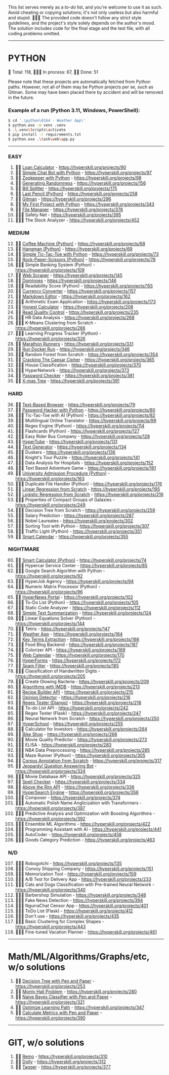 This list serves merely as a _to-do_ list, and you're welcome to use it as such. Avoid cheating or copying solutions; it's not only useless but also harmful and stupid. 🤦🏼‍♂️ The provided code doesn't follow any strict style guidelines, and the project's style solely depends on the author's mood. The solution includes code for the final stage and the test file, with all coding problems omitted.

---
# PYTHON
🐍 Total: 118, 👷🏼‍♂️ In process: 67, 🐱‍👤 Done: 51

Please note that these projects are automatically fetched from Python paths. However, not all of them may be Python projects per se, such as Gitman. Some may have been placed there by accident and will be removed in the future.

### Example of a run (Python 3.11, Windows, PowerShell):
```bash
$ cd '.\python\0164 - Weather App\'
$ python.exe -m venv .venv
$ .\.venv\Scripts\activate
$ pip install -r requirements.txt
$ python.exe .\task\web\app.py
```
---

### EASY
1) 🐱‍👤 [Loan Calculator](https://github.com/syyynth/hyperskill/tree/main/python/0090%20-%20Loan%20Calculator) - https://hyperskill.org/projects/90
2) 🐱‍👤 [Simple Chat Bot with Python](https://github.com/syyynth/hyperskill/tree/main/python/0097%20-%20Simple%20Chatty%20Bot%20(Python)) - https://hyperskill.org/projects/97
3) 🐱‍👤 [Zookeeper with Python](https://github.com/syyynth/hyperskill/tree/main/python/0098%20-%20Zookeeper%20(Python)) - https://hyperskill.org/projects/98
4) 🐱‍👤 [Generating Randomness](https://github.com/syyynth/hyperskill/tree/main/python/0156%20-%20Generating%20Randomness) - https://hyperskill.org/projects/156
5) 🐱‍👤 [Bill Splitter](https://github.com/syyynth/hyperskill/tree/main/python/0175%20-%20Bill%20Splitter) - https://hyperskill.org/projects/175
6) 🐱‍👤 [Last Pencil (Python)](https://github.com/syyynth/hyperskill/tree/main/python/0258%20-%20Last%20Pencil) - https://hyperskill.org/projects/258
7) 🐱‍👤 [Gitman](https://github.com/syyynth/hyperskill/tree/main/python/0296%20-%20Gitman) - https://hyperskill.org/projects/296
8) 🐱‍👤 [My First Project with Python](https://github.com/syyynth/hyperskill/tree/main/python/0343%20-%20My%20First%20Project) - https://hyperskill.org/projects/343
9) 🐱‍👤 [File Manager](https://github.com/syyynth/hyperskill/tree/main/python/0378%20-%20File%20Manager) - https://hyperskill.org/projects/378
10) 👷🏼‍♂️ Safety Net - https://hyperskill.org/projects/395
11) 👷🏼‍♂️ The Stock Analyzer - https://hyperskill.org/projects/452

### MEDIUM
12) 🐱‍👤 [Coffee Machine (Python)](https://github.com/syyynth/hyperskill/tree/main/python/0068%20-%20Coffee%20Machine%20(Python)) - https://hyperskill.org/projects/68
13) 🐱‍👤 [Hangman (Python)](https://github.com/syyynth/hyperskill/tree/main/python/0069%20-%20Hangman%20(Python)) - https://hyperskill.org/projects/69
14) 🐱‍👤 [Simple Tic-Tac-Toe with Python](https://github.com/syyynth/hyperskill/tree/main/python/0073%20-%20Simple%20Tic-Tac-Toe%20(Python)) - https://hyperskill.org/projects/73
15) 🐱‍👤 [Rock-Paper-Scissors (Python)](https://github.com/syyynth/hyperskill/tree/main/python/0078%20-%20Rock-Paper-Scissors%20(Python)) - https://hyperskill.org/projects/78
16) 👷🏼‍♂️ Simple Banking System (Python) - https://hyperskill.org/projects/109
17) 🐱‍👤 [Web Scraper](https://github.com/syyynth/hyperskill/tree/main/python/0145%20-%20Web%20Scraper) - https://hyperskill.org/projects/145
18) 🐱‍👤 [Dominoes](https://github.com/syyynth/hyperskill/tree/main/python/0146%20-%20Dominoes) - https://hyperskill.org/projects/146
19) 👷🏼‍♂️ Readability Score (Python) - https://hyperskill.org/projects/155
20) 🐱‍👤 [Currency Converter](https://github.com/syyynth/hyperskill/tree/main/python/0157%20-%20Currency%20Converter) - https://hyperskill.org/projects/157
21) 🐱‍👤 [Markdown Editor](https://github.com/syyynth/hyperskill/tree/main/python/0162%20-%20Markdown%20Editor) - https://hyperskill.org/projects/162
22) 👷🏼‍♂️ Arithmetic Exam Application - https://hyperskill.org/projects/173
23) 🐱‍👤 [Honest Calculator](https://github.com/syyynth/hyperskill/tree/main/python/0208%20-%20Honest%20Calculator) - https://hyperskill.org/projects/208
24) 🐱‍👤 [Read Quality Control](https://github.com/syyynth/hyperskill/tree/main/python/0235%20-%20Read%20Quality%20Control) - https://hyperskill.org/projects/235
25) 👷🏼‍♂️ HR Data Analysis - https://hyperskill.org/projects/268
26) 👷🏼‍♂️ K-Means Clustering from Scratch - https://hyperskill.org/projects/286
27) 👷🏼‍♂️ Learning Progress Tracker (Python) - https://hyperskill.org/projects/326
28) 🐱‍👤 [Marathon Runners](https://github.com/syyynth/hyperskill/tree/main/python/0331%20-%20Marathon%20Runners) - https://hyperskill.org/projects/331
29) 🐱‍👤 [Run Docker Run](https://github.com/syyynth/hyperskill/tree/main/python/0346%20-%20Run%20Docker%20Run) - https://hyperskill.org/projects/346
30) 👷🏼‍♂️ Random Forest from Scratch - https://hyperskill.org/projects/354
31) 🐱‍👤 [Cracking The Caesar Cipher](https://github.com/syyynth/hyperskill/tree/main/python/0365%20-%20Cracking%20The%20Caesar%20Cipher) - https://hyperskill.org/projects/365
32) 👷🏼‍♂️ House Classification - https://hyperskill.org/projects/370
33) 👷🏼‍♂️ HyperNetwork - https://hyperskill.org/projects/373
34) 🐱‍👤 [Password Checker](https://github.com/syyynth/hyperskill/tree/main/python/0381%20-%20Password%20Checker) - https://hyperskill.org/projects/381
35) 🐱‍👤 [X-mas Tree](https://github.com/syyynth/hyperskill/tree/main/python/0391%20-%20X-mas%20Tree) - https://hyperskill.org/projects/391

### HARD
36) 🐱‍👤 [Text-Based Browser](https://github.com/syyynth/hyperskill/tree/main/python/0079%20-%20Text-Based%20Browser) - https://hyperskill.org/projects/79
37) 🐱‍👤 [Password Hacker with Python](https://github.com/syyynth/hyperskill/tree/main/python/0080%20-%20Password%20Hacker%20(Python)) - https://hyperskill.org/projects/80
38) 👷🏼‍♂️ Tic-Tac-Toe with AI (Python) - https://hyperskill.org/projects/82
39) 👷🏼‍♂️ Multilingual Online Translator - https://hyperskill.org/projects/99
40) 👷🏼‍♂️ Regex Engine (Python) - https://hyperskill.org/projects/114
41) 👷🏼‍♂️ Flashcards (Python) - https://hyperskill.org/projects/127
42) 👷🏼‍♂️ Easy Rider Bus Company - https://hyperskill.org/projects/128
43) 🐱‍👤 [HyperTube]() - https://hyperskill.org/projects/131
44) 🐱‍👤 [Text Generator](https://github.com/syyynth/hyperskill/tree/main/python/0134%20-%20Text%20Generator) - https://hyperskill.org/projects/134
45) 👷🏼‍♂️ Duskers - https://hyperskill.org/projects/136
46) 👷🏼‍♂️ Knight's Tour Puzzle - https://hyperskill.org/projects/141
47) 👷🏼‍♂️ Data Analysis for Hospitals - https://hyperskill.org/projects/152
48) 👷🏼‍♂️ Text Based Adventure Game - https://hyperskill.org/projects/161
49) 🐱‍👤 [University Admission Procedure (Python)](https://github.com/syyynth/hyperskill/tree/main/python/0163%20-%20University%20Admission%20Procedure%20(Python)) - https://hyperskill.org/projects/163
50) 👷🏼‍♂️ Duplicate File Handler (Python) - https://hyperskill.org/projects/176
51) 🐱‍👤 [Linear Regression from Scratch](https://github.com/syyynth/hyperskill/tree/main/python/0195%20-%20Linear%20Regression%20from%20Scratch) - https://hyperskill.org/projects/195
52) 🐱‍👤 [Logistic Regression from Scratch](https://github.com/syyynth/hyperskill/tree/main/python/0219%20-%20Logistic%20Regression%20from%20Scratch) - https://hyperskill.org/projects/219
53) 👷🏼‍♂️ Properties of Compact Groups of Galaxies - https://hyperskill.org/projects/249
54) 👷🏼‍♂️ Decision Tree from Scratch - https://hyperskill.org/projects/259
55) 👷🏼‍♂️ Salary Prediction - https://hyperskill.org/projects/287
56) 👷🏼‍♂️ Nobel Laureates - https://hyperskill.org/projects/302
57) 👷🏼‍♂️ Sorting Tool with Python - https://hyperskill.org/projects/307
58) 👷🏼‍♂️ Traffic Light (Python) - https://hyperskill.org/projects/351
59) 🐱‍👤 [Smart Calendar](https://github.com/syyynth/hyperskill/tree/main/python/0355%20-%20Smart%20Calendar) - https://hyperskill.org/projects/355

### NIGHTMARE
60) 🐱‍👤 [Smart Calculator (Python)](https://github.com/syyynth/hyperskill/tree/main/python/0074%20-%20Smart%20Calculator%20(Python)) - https://hyperskill.org/projects/74
61) 👷🏼‍♂️ Hypercar Service Center - https://hyperskill.org/projects/85
62) 👷🏼‍♂️ Google Search Algorithm with Python - https://hyperskill.org/projects/92
63) 👷🏼‍♂️ HyperJob Agency - https://hyperskill.org/projects/94
64) 👷🏼‍♂️ Numeric Matrix Processor (Python) - https://hyperskill.org/projects/96
65) 🐱‍👤 [HyperNews Portal](https://github.com/syyynth/hyperskill/tree/main/python/0102%20-%20HyperNews%20Portal) - https://hyperskill.org/projects/102
66) 👷🏼‍♂️ To-Do List (Python) - https://hyperskill.org/projects/105
67) 👷🏼‍♂️ Static Code Analyzer - https://hyperskill.org/projects/112
68) 🐱‍👤 [Simple Text Summarization](https://github.com/syyynth/hyperskill/tree/main/python/0124%20-%20Simple%20Text%20Summarization) - https://hyperskill.org/projects/124
69) 👷🏼‍♂️ Linear Equations Solver (Python) - https://hyperskill.org/projects/144
70) 👷🏼‍♂️ Tetris - https://hyperskill.org/projects/147
71) 🐱‍👤 [Weather App](https://github.com/syyynth/hyperskill/tree/main/python/0164%20-%20Weather%20App) - https://hyperskill.org/projects/164
72) 🐱‍👤 [Key Terms Extraction](https://github.com/syyynth/hyperskill/tree/main/python/0166%20-%20Key%20Terms%20Extraction) - https://hyperskill.org/projects/166
73) 👷🏼‍♂️ Food Blog Backend - https://hyperskill.org/projects/167
74) 👷🏼‍♂️ Colorizer API - https://hyperskill.org/projects/169
75) 🐱‍👤 [Web Calendar](https://github.com/syyynth/hyperskill/tree/main/python/0170%20-%20Web%20Calendar) - https://hyperskill.org/projects/170
76) 🐱‍👤 [HyperForms](https://github.com/syyynth/hyperskill/tree/main/python/0172%20-%20HyperForms) - https://hyperskill.org/projects/172
77) 🐱‍👤 [Spam Filter](https://github.com/syyynth/hyperskill/tree/main/python/0185%20-%20Spam%20Filter) - https://hyperskill.org/projects/185
78) 👷🏼‍♂️ Classification of Handwritten Digits - https://hyperskill.org/projects/205
79) 👷🏼‍♂️ Create Glowing Bacteria - https://hyperskill.org/projects/209
80) 🐱‍👤 [Algorithms with IMDB](https://github.com/syyynth/hyperskill/tree/main/python/0213%20-%20Algorithms%20with%20IMDB) - https://hyperskill.org/projects/213
81) 🐱‍👤 [Recipe Builder API](https://github.com/syyynth/hyperskill/tree/main/python/0215%20-%20Recipe%20Builder%20API) - https://hyperskill.org/projects/215
82) 🐱‍👤 [Opinion Detector](https://github.com/syyynth/hyperskill/tree/main/python/0216%20-%20Opinion%20Detector) - https://hyperskill.org/projects/216
83) 🐱‍👤 [Regex Tester (Django)](https://github.com/syyynth/hyperskill/tree/main/python/0218%20-%20Regex%20Tester%20(Django)) - https://hyperskill.org/projects/218
84) 👷🏼‍♂️ To-do List API - https://hyperskill.org/projects/242
85) 👷🏼‍♂️ Regex Tester (Flask) - https://hyperskill.org/projects/247
86) 👷🏼‍♂️ Neural Network from Scratch - https://hyperskill.org/projects/250
87) 🐱‍👤 [HyperSchool](https://github.com/syyynth/hyperskill/tree/main/python/0255%20-%20HyperSchool) - https://hyperskill.org/projects/255
88) 👷🏼‍♂️ Calculator for Investors - https://hyperskill.org/projects/264
89) 🐱‍👤 [Bike Shop](https://github.com/syyynth/hyperskill/tree/main/python/0266%20-%20Bike%20Shop) - https://hyperskill.org/projects/266
90) 👷🏼‍♂️ Movie Quality Predictor - https://hyperskill.org/projects/273
91) 👷🏼‍♂️ ELISA - https://hyperskill.org/projects/283
92) 👷🏼‍♂️ NBA Data Preprocessing - https://hyperskill.org/projects/285
93) 👷🏼‍♂️ Maze Runner (Python) - https://hyperskill.org/projects/305
94) 🐱‍👤 [Corpus Annotation from Scratch](https://github.com/syyynth/hyperskill/tree/main/python/0317%20-%20Corpus%20Annotation%20from%20Scratch) - https://hyperskill.org/projects/317
95) 🐱‍👤 [Jeopardy! Question Answering Bot](https://github.com/syyynth/hyperskill/tree/main/python/0324%20-%20Jeopardy!%20Question%20Answering%20Bot) - https://hyperskill.org/projects/324
96) 👷🏼‍♂️ Movie Database API - https://hyperskill.org/projects/325
97) 🐱‍👤 [Spell Checker](https://github.com/syyynth/hyperskill/tree/main/python/0334%20-%20Spell%20Checker) - https://hyperskill.org/projects/334
98) 🐱‍👤 [Above the Rim API](https://github.com/syyynth/hyperskill/tree/main/python/0336%20-%20Above%20the%20Rim%20API) - https://hyperskill.org/projects/336
99) 🐱‍👤 [HyperSearch Engine](https://github.com/syyynth/hyperskill/tree/main/python/0356%20-%20HyperSearch%20Engine) - https://hyperskill.org/projects/356
100) 👷🏼‍♂️ Composer - https://hyperskill.org/projects/374
101) 👷🏼‍♂️ Automatic Polish Name Anglicization with Transformers - https://hyperskill.org/projects/387
102) 👷🏼‍♂️ Predictive Analysis and Optimization with Boosting Algorithms - https://hyperskill.org/projects/392
103) 👷🏼‍♂️ Ensemble ML Algorithms - https://hyperskill.org/projects/422
104) 👷🏼‍♂️ Programming Assistant with AI - https://hyperskill.org/projects/441
105) 👷🏼‍♂️ AutoCoder - https://hyperskill.org/projects/458
106) 👷🏼‍♂️ Goods Category Prediction - https://hyperskill.org/projects/463

### N/D
107) 👷🏼‍♂️ Robogotchi - https://hyperskill.org/projects/135
108) 👷🏼‍♂️ Convoy Shipping Company - https://hyperskill.org/projects/151
109) 👷🏼‍♂️ Memorization Tool - https://hyperskill.org/projects/159
110) 👷🏼‍♂️ A/B Test for Delivery App - https://hyperskill.org/projects/233
111) 👷🏼‍♂️ Cats and Dogs Classification with Pre-trained Neural Network - https://hyperskill.org/projects/340
112) 👷🏼‍♂️ Barbershop Simulation - https://hyperskill.org/projects/348
113) 👷🏼‍♂️ Fake News Detection - https://hyperskill.org/projects/394
114) 👷🏼‍♂️ NgurraChat Censor App - https://hyperskill.org/projects/401
115) 👷🏼‍♂️ ToDo List (Flask) - https://hyperskill.org/projects/412
116) 👷🏼‍♂️ Don't use - https://hyperskill.org/projects/435
117) 👷🏼‍♂️ Basic Clustering for Complex Shapes - https://hyperskill.org/projects/443
118) 👷🏼‍♂️ Fine-tuned Vacation Planner - https://hyperskill.org/projects/461

---
# Math/ML/Algorithms/Graphs/etc, w/o solutions
1) 🐱‍👤 [Decision Tree with Pen and Paper](https://github.com/syyynth/hyperskill/tree/main/python/0253%20-%20Decision%20Tree%20with%20Pen%20and%20Paper) - https://hyperskill.org/projects/253
2) 🐱‍👤 [Monty Hall Problem](https://github.com/syyynth/hyperskill/tree/main/python/0280%20-%20Monty%20Hall%20Problem) - https://hyperskill.org/projects/280
3) 🐱‍👤 [Naive Bayes Classifier with Pen and Paper](https://github.com/syyynth/hyperskill/tree/main/python/0321%20-%20Naive%20Bayes%20Classifier%20with%20Pen%20and%20Paper%20(ML)) - https://hyperskill.org/projects/321
4) 🐱‍👤 [Optimize Learning Path](https://github.com/syyynth/hyperskill/tree/main/python/0347%20-%20Optimize%20Learning%20Path) - https://hyperskill.org/projects/347
5) 🐱‍👤 [Calculate Metrics with Pen and Paper](https://github.com/syyynth/hyperskill/tree/main/python/0390%20-%20Calculate%20Metrics%20with%20Pen%20and%20Paper) - https://hyperskill.org/projects/390

---
# GIT, w/o solutions
1) 🐱‍👤 [Remo](https://github.com/syyynth/hyperskill/tree/main/python/0310%20-%20Remo) - https://hyperskill.org/projects/310
2) 🐱‍👤 [Dolly](https://github.com/syyynth/hyperskill/tree/main/python/0312%20-%20Dolly) - https://hyperskill.org/projects/312
3) 🐱‍👤 [Tagger](https://github.com/syyynth/hyperskill/tree/main/python/0377%20-%20Tagger) - https://hyperskill.org/projects/377

